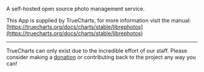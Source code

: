 A self-hosted open source photo management service.

This App is supplied by TrueCharts, for more information visit the manual: [https://truecharts.org/docs/charts/stable/librephotos](https://truecharts.org/docs/charts/stable/librephotos)

---

TrueCharts can only exist due to the incredible effort of our staff.
Please consider making a [donation](https://truecharts.org/docs/about/sponsor) or contributing back to the project any way you can!
